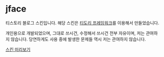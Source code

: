 # jface

티스토리 블로그 스킨입니다. 해당 스킨은 [티도리 프레임워크](http://www.tidory.com)를 이용해서 만들었습니다.

개인용으로 개발되었으며, 그대로 쓰시건, 수정해서 쓰시건 전부 자유이며, 저는 관여하지 않습니다. 당연하게도 사용 중에 발생한 문제들 역시 저는 관여하지 않습니다.

[스킨 미리보기](https://jrog-test.tistory.com)
